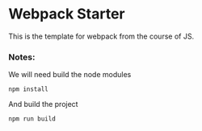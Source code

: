 # Webpack Starter

This is the template for webpack from the course of JS.


### Notes:

We will need build the node modules 
```
npm install
```

And build the project
```
npm run build
```




